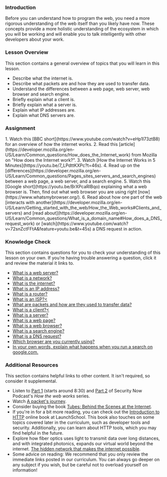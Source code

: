 ### Introduction

Before you can understand how to program the web, you need a more rigorous understanding of the web itself than you likely have now. These concepts provide a more holistic understanding of the ecosystem in which you will be working and will enable you to talk intelligently with other developers about your work.

### Lesson Overview

This section contains a general overview of topics that you will learn in this lesson.

* Describe what the internet is.
* Describe what packets are and how they are used to transfer data.
* Understand the differences between a web page, web server, web browser and search engine.
* Briefly explain what a client is.
* Briefly explain what a server is.
* Explain what IP addresses are.
* Explain what DNS servers are.

### Assignment

<div class="lesson-content__panel" markdown="1">
  1. Watch this [BBC short](https://www.youtube.com/watch?v=eHp1l73ztB8) for an overview of how the internet works.
  2. Read this [article](https://developer.mozilla.org/en-US/Learn/Common_questions/How_does_the_Internet_work) from Mozilla on "How does the Internet work?".
  3. Watch [How the Internet Works in 5 Minutes](https://youtu.be/7_LPdttKXPc?t=46s).
  4. Read up on the [differences](https://developer.mozilla.org/en-US/Learn/Common_questions/Pages_sites_servers_and_search_engines) between a web page, a web server, and a search engine.
  5. Watch this [Google short](https://youtu.be/BrXPcaRlBqo) explaining what a web browser is. Then, find out what web browser you are using right [now](https://www.whatsmybrowser.org/).
  6. Read about how one part of the web [interacts with another](https://developer.mozilla.org/en-US/Learn/Getting_started_with_the_web/How_the_Web_works#Clients_and_servers) and [read about](https://developer.mozilla.org/en-US/Learn/Common_questions/What_is_a_domain_name#How_does_a_DNS_request_work) or [watch](https://www.youtube.com/watch?v=72snZctFFtA&feature=youtu.be&t=45s) a DNS request in action.
</div> 

### Knowledge Check

This section contains questions for you to check your understanding of this lesson on your own. If you’re having trouble answering a question, click it and review the material it links to.

*   [What is a web server?](https://developer.mozilla.org/en-US/docs/Learn/Common_questions/Pages_sites_servers_and_search_engines)
*   [What is a network?](https://developer.mozilla.org/en-US/docs/Learn/Common_questions/How_does_the_Internet_work")
*   [What is the internet?](https://www.youtube.com/watch?v=7_LPdttKXPc&t=46s")
*   [What is an IP address?](https://developer.mozilla.org/en-US/docs/Learn/Common_questions/How_does_the_Internet_work")
*   [What is a router?](https://developer.mozilla.org/en-US/docs/Learn/Common_questions/How_does_the_Internet_work")
*   [What is an ISP?<](https://developer.mozilla.org/en-US/docs/Learn/Common_questions/How_does_the_Internet_work")
*   [What are packets and how are they used to transfer data?](https://developer.mozilla.org/en-US/docs/Learn/Getting_started_with_the_web/How_the_Web_works#packets_explained")
*   [What is a client?<](https://developer.mozilla.org/en-US/docs/Learn/Getting_started_with_the_web/How_the_Web_works#clients_and_servers")
*   [What is a server?](https://developer.mozilla.org/en-US/docs/Learn/Getting_started_with_the_web/How_the_Web_works#clients_and_servers")
*   [What is a web page?](https://developer.mozilla.org/en-US/docs/Learn/Common_questions/Pages_sites_servers_and_search_engines")
*   [What is a web browser?](https://www.youtube.com/watch?v=BrXPcaRlBqo&feature=youtu.be")
*   [What is a search engine?](https://developer.mozilla.org/en-US/docs/Learn/Common_questions/Pages_sites_servers_and_search_engines)
*   [What is a DNS request?](https://www.youtube.com/watch?v=72snZctFFtA&t=45s")
*   [Which browser are you currently using?](https://www.whatsmybrowser.org/)
*   [In your own words, explain what happens when you run a search on google.com.](https://developer.mozilla.org/en-US/docs/Learn/Common_questions/Pages_sites_servers_and_search_engines")

### Additional Resources

This section contains helpful links to other content. It isn't required, so consider it supplemental.

*   Listen to [Part 1](https://twit.tv/shows/security-now/episodes/25?autostart=false) (starts around 8:30) and [Part 2](https://twit.tv/shows/security-now/episodes/26?autostart=false) of Security Now Podcast's *How the web works* series.
*   Watch [A packet's journey](https://www.youtube.com/watch?v=ewrBalT_eBM&feature).
*   Consider buying the book [Tubes: Behind the Scenes at the Internet](https://www.amazon.co.uk/dp/B007TB5SKA/ref=dp-kindle-redirect?_encoding=UTF8&btkr=1).
*   If you're in for a bit more reading, you can check out the [Introduction to HTTP](https://launchschool.com/books/http) online book at LaunchSchool. This book also touches on some topics covered later in the curriculum, such as developer tools and security. Additionally, you can learn about HTTP tools, which you may find helpful in the future.
*   Explore how fiber optics uses light to transmit data over long distances, and with integrated photonics, expands our virtual world beyond the internet. [The hidden network that makes the internet possible](https://youtu.be/er3v4PVNQqE).
*   Some advice on reading: We recommend that you only review the immediate links posted in our curriculum. You can always go deeper on any subject if you wish, but be careful not to overload yourself on information!

